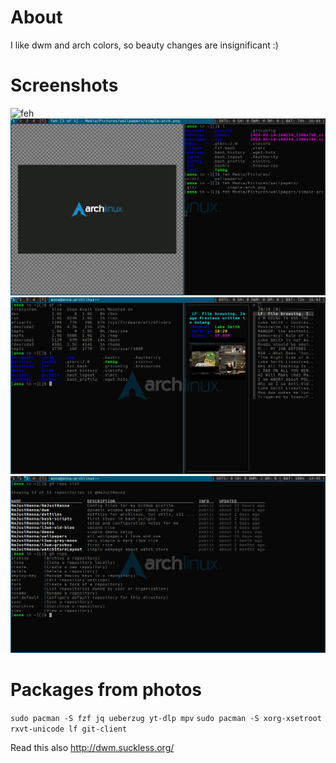 # About

I like dwm and arch colors, so beauty changes are insignificant :)

# Screenshots

![feh](/assets/images/tux.png)
![lf](/assets/images/lf.png)
![yt-dlp](/assets/images/yt-dlp.png)
![git-client](/assets/images/gh.png)

# Packages from photos

`sudo pacman -S fzf jq ueberzug yt-dlp mpv`
`sudo pacman -S xorg-xsetroot rxvt-unicode lf git-client `

Read this also http://dwm.suckless.org/
